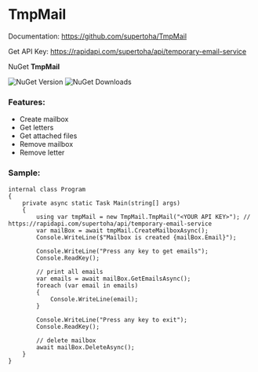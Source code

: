 # TmpMail
Documentation: https://github.com/supertoha/TmpMail

Get API Key: https://rapidapi.com/supertoha/api/temporary-email-service

NuGet **TmpMail** 

![NuGet Version](https://img.shields.io/nuget/vpre/TmpMail)
![NuGet Downloads](https://img.shields.io/nuget/dt/TmpMail)



### Features:
* Create mailbox
* Get letters
* Get attached files
* Remove mailbox
* Remove letter

### Sample:
```Csharp
internal class Program
{
    private async static Task Main(string[] args)
    {
        using var tmpMail = new TmpMail.TmpMail("<YOUR API KEY>"); // https://rapidapi.com/supertoha/api/temporary-email-service
        var mailBox = await tmpMail.CreateMailboxAsync();
        Console.WriteLine($"Mailbox is created {mailBox.Email}");

        Console.WriteLine("Press any key to get emails");
        Console.ReadKey();

        // print all emails
        var emails = await mailBox.GetEmailsAsync();
        foreach (var email in emails)
        {
            Console.WriteLine(email);
        }

        Console.WriteLine("Press any key to exit");
        Console.ReadKey();

        // delete mailbox
        await mailBox.DeleteAsync();
    }
}
```
